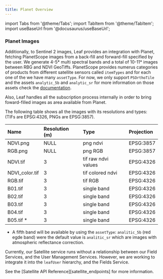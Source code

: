 ```yaml
---
title: Planet Overview
---
```


import Tabs from '@theme/Tabs';
import TabItem from '@theme/TabItem';
import useBaseUrl from '@docusaurus/useBaseUrl';

### Planet Images



Additionally, to Sentinel 2 images, Leaf provides an integration with Planet, fetching PlanetScope images from a back-fill and forward-fill specified by the user.
We generate 4-5* multi spectral bands and a total of 10-11* images between RBG and NDVI GeoTiffs. PlanetScope provides numerus categories of products from different
satellite sensors called `itemTypes` and for each one of the we have many `assetType`. For now, we only support `PSOrthoTile` and the assets `analytic_5b` and `analytic_sr` 
for more information on those assets check the [documentation](https://developers.planet.com/docs/data/psorthotile/#available-asset-types).

Also, Leaf handles all the subscription process internally in order to bring foward-filled images as area available from Planet. 

The following table shows all the images with its resolutions and types:
(TIFs are EPSG:4326, PNGs are EPSG:3857).

| Name           | Resolution (m) | Type               | Projection
|:---------------|:---------------|:-------------------|:------------|
| NDVI.png       | NULL           | png ndvi           | EPSG:3857   |
| RGB.png        | NULL           | png RGB            | EPSG:3857   |
| NDVI.tif       | 3              | tif raw ndvi values| EPSG:4326   |
| NDVI_color.tif | 3              | tif colored ndvi   | EPSG:4326   |
| RGB.tif        | 3              | tif RGB            | EPSG:4326   |
| B01.tif        | 3              | single band        | EPSG:4326   |
| B02.tif        | 3              | single band        | EPSG:4326   |
| B03.tif        | 3              | single band        | EPSG:4326   |
| B04.tif        | 3              | single band        | EPSG:4326   |
| B05.tif *      | 3              | single band        | EPSG:4326   |

* A fifth band will be available by using the `assetType`: `analitic_5b` (red egde band) were the default value is 
`analitic_sr` which are images with atmospheric reflectance correction.

Currently, our Satellite service runs without a relationship between our Field Services, and the User Management Services.
However, we are working to integrate it into the `leafUser` hierarchy, and the Fields Service.

See the [Satellite API Reference][satellite_endpoints] for more information.